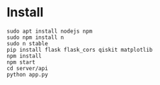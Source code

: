 # Install

    sudo apt install nodejs npm
    sudo npm install n
    sudo n stable
    pip install flask flask_cors qiskit matplotlib
    npm install
    npm start
    cd server/api
    python app.py
